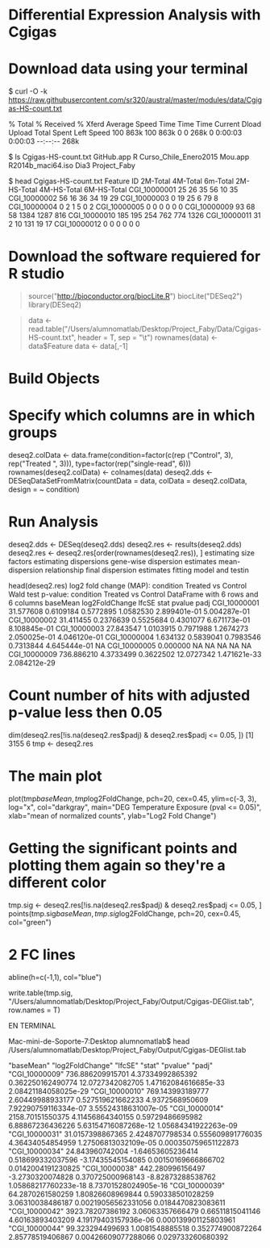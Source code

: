
# Differential Expression Analysis with Cgigas# Download data using your terminal$ curl -O -k https://raw.githubusercontent.com/sr320/austral/master/modules/data/Cgigas-HS-count.txt  % Total    % Received % Xferd  Average Speed   Time    Time     Time  Current                                 Dload  Upload   Total   Spent    Left  Speed100  863k  100  863k    0     0   268k      0  0:00:03  0:00:03 --:--:--  268k$ lsCgigas-HS-count.txt	GitHub.app		RCurso_Chile_Enero2015	Mou.app			R2014b_maci64.isoDia3			Project_Faby$ head Cgigas-HS-count.txt Feature ID	2M-Total	4M-Total	6m-Total	2M-HS-Total	4M-HS-Total	6M-HS-TotalCGI_10000001	25	26	35	56	10	35CGI_10000002	56	16	36	34	19	29CGI_10000003	0	19	25	6	79	8CGI_10000004	0	2	1	5	0	2CGI_10000005	0	0	0	0	0	0CGI_10000009	93	68	58	1384	1287	816CGI_10000010	185	195	254	762	774	1326CGI_10000011	31	2	10	131	19	17CGI_10000012	0	0	0	0	0	0# Download the software requiered for R studio> source("http://bioconductor.org/biocLite.R")> biocLite("DESeq2")> library(DESeq2)
> data <- read.table("/Users/alumnomatlab/Desktop/Project_Faby/Data/Cgigas-HS-count.txt", header = T, sep = "\t")> rownames(data) <- data$Feature> data <- data[,-1]# Build Objects# Specify which columns are in which groupsdeseq2.colData <- data.frame(condition=factor(c(rep ("Control", 3), rep("Treated ", 3))),                              type=factor(rep("single-read", 6)))rownames(deseq2.colData) <- colnames(data)deseq2.dds <- DESeqDataSetFromMatrix(countData = data,                                     colData = deseq2.colData,                                      design = ~ condition)# Run Analysisdeseq2.dds <- DESeq(deseq2.dds)deseq2.res <- results(deseq2.dds)deseq2.res <- deseq2.res[order(rownames(deseq2.res)), ]estimating size factorsestimating dispersionsgene-wise dispersion estimatesmean-dispersion relationshipfinal dispersion estimatesfitting model and testinhead(deseq2.res)log2 fold change (MAP): condition Treated vs Control Wald test p-value: condition Treated vs Control DataFrame with 6 rows and 6 columns               baseMean log2FoldChange     lfcSE       stat       pvalue         padj              <numeric>      <numeric> <numeric>  <numeric>    <numeric>    <numeric>CGI_10000001  31.577608      0.6109184 0.5772895  1.0582530 2.899401e-01 5.004287e-01CGI_10000002  31.411455      0.2376639 0.5525684  0.4301077 6.671173e-01 8.108845e-01CGI_10000003  27.843547      1.0103915 0.7971988  1.2674273 2.050025e-01 4.046120e-01CGI_10000004   1.634132      0.5839041 0.7983546  0.7313844 4.645444e-01           NACGI_10000005   0.000000             NA        NA         NA           NA           NACGI_10000009 736.886210      4.3733499 0.3622502 12.0727342 1.471621e-33 2.084212e-29# Count number of hits with adjusted p-value less then 0.05dim(deseq2.res[!is.na(deseq2.res$padj) & deseq2.res$padj <= 0.05, ])[1] 3155    6tmp <- deseq2.res# The main plotplot(tmp$baseMean, tmp$log2FoldChange, pch=20, cex=0.45, ylim=c(-3, 3), log="x", col="darkgray",     main="DEG Temperature Exposure  (pval <= 0.05)",     xlab="mean of normalized counts",     ylab="Log2 Fold Change")# Getting the significant points and plotting them again so they're a different colortmp.sig <- deseq2.res[!is.na(deseq2.res$padj) & deseq2.res$padj <= 0.05, ]points(tmp.sig$baseMean, tmp.sig$log2FoldChange, pch=20, cex=0.45, col="green")# 2 FC linesabline(h=c(-1,1), col="blue")write.table(tmp.sig, "/Users/alumnomatlab/Desktop/Project_Faby/Output/Cgigas-DEGlist.tab", row.names = T)EN TERMINALMac-mini-de-Soporte-7:Desktop alumnomatlab$ head /Users/alumnomatlab/Desktop/Project_Faby/Output/Cgigas-DEGlist.tab"baseMean" "log2FoldChange" "lfcSE" "stat" "pvalue" "padj""CGI_10000009" 736.886209915701 4.37334992865392 0.362250162490774 12.0727342082705 1.47162084616685e-33 2.08421184058025e-29"CGI_10000010" 769.143993189777 2.60449988933177 0.527519621662233 4.9372568950609 7.92290759116334e-07 3.55524318631007e-05"CGI_10000014" 2158.70151550375 4.11456864340155 0.59729486695982 6.88867236436226 5.63154716087268e-12 1.05684341922263e-09"CGI_10000031" 31.0157398867365 2.4248707798534 0.555609891776035 4.36434054854959 1.27506813032109e-05 0.000350759651122873"CGI_10000034" 24.843960742004 -1.64653605236414 0.518699332037596 -3.17435545154085 0.00150169666866702 0.0142004191230825"CGI_10000038" 442.280996156497 -3.2730320074828 0.370725000968143 -8.82873288538762 1.05868217760233e-18 8.73701528024905e-16"CGI_10000039" 64.2870261580259 1.80826608969844 0.590338501028259 3.06310038486187 0.00219056562331056 0.0184470823083611"CGI_10000042" 3923.78207386192 3.06063357666479 0.66511815041146 4.60163893403209 4.19179403157936e-06 0.000139901125803961"CGI_10000044" 99.323294499693 1.0081548885518 0.352774900872264 2.85778519406867 0.00426609077288066 0.029733260680392
